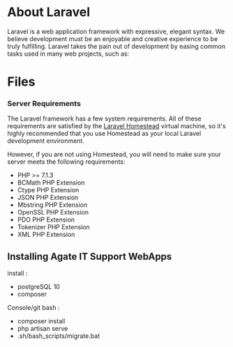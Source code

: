 # About Laravel

Laravel is a web application framework with expressive, elegant syntax. We believe development must be an enjoyable and creative experience to be truly fulfilling. Laravel takes the pain out of development by easing common tasks used in many web projects, such as:

# Files

### Server Requirements

The Laravel framework has a few system requirements. All of these requirements are satisfied by the [Laravel Homestead](https://laravel.com/docs/5.8/homestead) virtual machine, so it's highly recommended that you use Homestead as your local Laravel development environment.

However, if you are not using Homestead, you will need to make sure your server meets the following requirements:

-   PHP >= 7.1.3
-   BCMath PHP Extension
-   Ctype PHP Extension
-   JSON PHP Extension
-   Mbstring PHP Extension
-   OpenSSL PHP Extension
-   PDO PHP Extension
-   Tokenizer PHP Extension
-   XML PHP Extension

## Installing Agate IT Support WebApps

install :

-   postgreSQL 10
-   composer

Console/git bash :

-   composer install
-   php artisan serve
-   .sh/bash_scripts/migrate.bat
